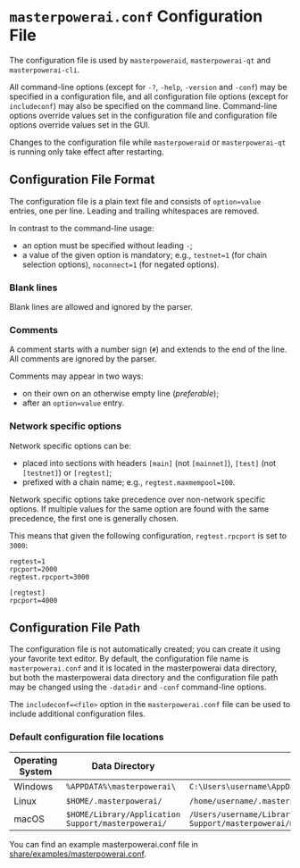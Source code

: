 # `masterpowerai.conf` Configuration File

The configuration file is used by `masterpoweraid`, `masterpowerai-qt` and `masterpowerai-cli`.

All command-line options (except for `-?`, `-help`, `-version` and `-conf`) may be specified in a configuration file, and all configuration file options (except for `includeconf`) may also be specified on the command line. Command-line options override values set in the configuration file and configuration file options override values set in the GUI.

Changes to the configuration file while `masterpoweraid` or `masterpowerai-qt` is running only take effect after restarting.

## Configuration File Format

The configuration file is a plain text file and consists of `option=value` entries, one per line. Leading and trailing whitespaces are removed.

In contrast to the command-line usage:
- an option must be specified without leading `-`;
- a value of the given option is mandatory; e.g., `testnet=1` (for chain selection options), `noconnect=1` (for negated options).

### Blank lines

Blank lines are allowed and ignored by the parser.

### Comments

A comment starts with a number sign (`#`) and extends to the end of the line. All comments are ignored by the parser.

Comments may appear in two ways:
- on their own on an otherwise empty line (_preferable_);
- after an `option=value` entry.

### Network specific options

Network specific options can be:
- placed into sections with headers `[main]` (not `[mainnet]`), `[test]` (not `[testnet]`) or `[regtest]`;
- prefixed with a chain name; e.g., `regtest.maxmempool=100`.

Network specific options take precedence over non-network specific options.
If multiple values for the same option are found with the same precedence, the
first one is generally chosen.

This means that given the following configuration, `regtest.rpcport` is set to `3000`:

```
regtest=1
rpcport=2000
regtest.rpcport=3000

[regtest]
rpcport=4000
```

## Configuration File Path

The configuration file is not automatically created; you can create it using your favorite text editor. By default, the configuration file name is `masterpowerai.conf` and it is located in the masterpowerai data directory, but both the masterpowerai data directory and the configuration file path may be changed using the `-datadir` and `-conf` command-line options.

The `includeconf=<file>` option in the `masterpowerai.conf` file can be used to include additional configuration files.

### Default configuration file locations

Operating System | Data Directory | Example Path
-- | -- | --
Windows | `%APPDATA%\masterpowerai\` | `C:\Users\username\AppData\Roaming\masterpowerai\masterpowerai.conf`
Linux | `$HOME/.masterpowerai/` | `/home/username/.masterpowerai/masterpowerai.conf`
macOS | `$HOME/Library/Application Support/masterpowerai/` | `/Users/username/Library/Application Support/masterpowerai/masterpowerai.conf`

You can find an example masterpowerai.conf file in [share/examples/masterpowerai.conf](../share/examples/masterpowerai.conf).
